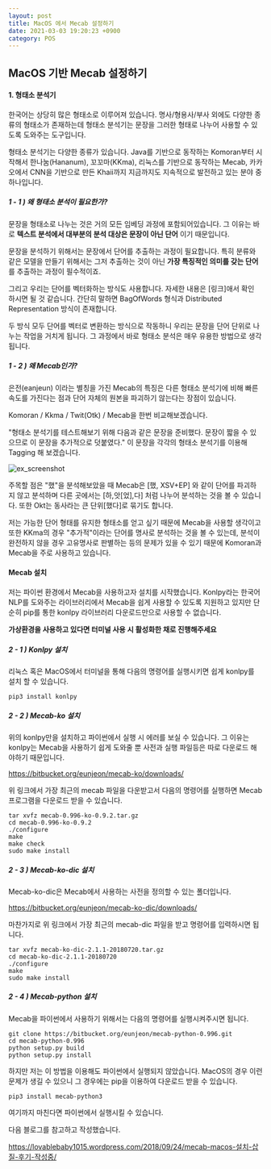 ```yaml
---
layout: post
title: MacOS 에서 Mecab 설정하기
date: 2021-03-03 19:20:23 +0900
category: POS
---
```



MacOS 기반 Mecab 설정하기
---

#### 1. 형태소 분석기

한국어는 상당히 많은 형태소로 이루어져 있습니다. 명사/형용사/부사 외에도 다양한 종류의 형태소가 존재하는데 형태소 분석기는 문장을 그러한 형태로 나누어 사용할 수 있도록 도와주는 도구입니다.

형태소 분석기는 다양한 종류가 있습니다. Java를 기반으로 동작하는 Komoran부터 시작해서 한나눔(Hananum), 꼬꼬마(KKma), 리눅스를 기반으로 동작하는 Mecab, 카카오에서 CNN을 기반으로 만든 Khaii까지 지금까지도 지속적으로 발전하고 있는 분야 중 하나입니다.

##### 1 - 1 ) 왜 형태소 분석이 필요한가?

문장을 형태소로 나누는 것은 거의 모든 임베딩 과정에 포함되어있습니다. 그 이유는 바로 **텍스트 분석에서 대부분의 분석 대상은 문장이 아닌 단어** 이기 때문입니다.

문장을 분석하기 위해서는 문장에서 단어를 추출하는 과정이 필요합니다. 특히 분류와 같은 모델을 만들기 위해서는 그저 추출하는 것이 아닌 **가장 특징적인 의미를 갖는 단어** 를 추출하는 과정이 필수적이죠.

그리고 우리는 단어를 벡터화하는 방식도 사용합니다. 자세한 내용은 [링크]애서 확인 하시면 될 것 같습니다. 간단히 말하면 BagOfWords 형식과 Distributed Representation 방식이 존재합니다.

두 방식 모두 단어를 벡터로 변환하는 방식으로 작동하니 우리는 문장을 단어 단위로 나누는 작업을 거치게 됩니다. 그 과정에서 바로 형태소 분석은 매우 유용한 방법으로 생각됩니다.

##### 1 - 2 ) 왜 Mecab인가?

은전(eanjeun) 이라는 별칭을 가진 Mecab의 특징은 다른 형태소 분석기에 비해 빠른 속도를 가진다는 점과 단어 자체의 원본을 파괴하기 않는다는 장점이 있습니다.

Komoran / Kkma / Twit(Otk) / Mecab을 한번 비교해보겠습니다.

"형태소 분석기를 테스트해보기 위해 다음과 같은 문장을 준비했다. 문장이 짧을 수 있으므로 이 문장을 추가적으로 덧붙였다." 이 문장을 각각의 형태소 분석기를 이용해 Tagging 해 보겠습니다.

![ex_screenshot](./post_img/pos_tag.png)

주목할 점은 "했"을 분석해보았을 때 Mecab은 [했, XSV+EP] 와 같이 단어를 파괴하지 않고 분석하며 다른 곳에서는 [하,앗[었],다] 처럼 나누어 분석하는 것을 볼 수 있습니다. 또한 Okt는 동사라는 큰 단위[했다]로 묶기도 합니다.

저는 가능한 단어 형태를 유지한 형태소를 얻고 싶기 때문에 Mecab을 사용할 생각이고 또한 KKma의 경우 "추가적"이라는 단어를 명사로 분석하는 것을 볼 수 있는데, 분석이 완전하지 않을 경우 고유명사로 판별하는 등의 문제가 있을 수 있기 때문에 Komoran과 Mecab을 주로 사용하고 있습니다.

#### Mecab 설치

저는 파이썬 환경에서 Mecab을 사용하고자 설치를 시작했습니다. Konlpy라는 한국어 NLP를 도와주는 라이브러리에서 Mecab을 쉽게 사용할 수 있도록 지원하고 있지만 단순히 pip를 통한 konlpy 라이브러리 다운로드만으로 사용할 수 없습니다.

**가상환경을 사용하고 있다면 터미널 사용 시 활성화한 채로 진행해주세요**

##### 2 - 1 ) Konlpy 설치

리눅스 혹은 MacOS에서 터미널을 통해 다음의 명령어를 실행시키면 쉽게 konlpy를 설치 할 수 있습니다.

```
pip3 install konlpy
```

##### 2 - 2 ) Mecab-ko 설치

위의 konlpy만을 설치하고 파이썬에서 실행 시 에러를 보실 수 있습니다. 그 이유는 konlpy는 Mecab을 사용하기 쉽게 도와줄 뿐 사전과 실행 파일등은 따로 다운로드 해야하기 때문입니다.

https://bitbucket.org/eunjeon/mecab-ko/downloads/

위 링크에서 가장 최근의 mecab 파일을 다운받고서 다음의 명령어를 실행하면 Mecab 프로그램을 다운로드 받을 수 있습니다.

```
tar xvfz mecab-0.996-ko-0.9.2.tar.gz
cd mecab-0.996-ko-0.9.2
./configure
make
make check
sudo make install
```

##### 2 - 3 ) Mecab-ko-dic 설치

Mecab-ko-dic은 Mecab에서 사용하는 사전을 정의할 수 있는 폴더입니다.

https://bitbucket.org/eunjeon/mecab-ko-dic/downloads/

마찬가지로 위 링크에서 가장 최근의 mecab-dic 파일을 받고 명령어를 입력하시면 됩니다.

```
tar xvfz mecab-ko-dic-2.1.1-20180720.tar.gz
cd mecab-ko-dic-2.1.1-20180720
./configure
make
sudo make install
```

##### 2 - 4 ) Mecab-python 설치

Mecab을 파이썬에서 사용하기 위해서는 다음의 명령어를 실행시켜주시면 됩니다.

```
git clone https://bitbucket.org/eunjeon/mecab-python-0.996.git
cd mecab-python-0.996
python setup.py build
python setup.py install
```

하지만 저는 이 방법을 이용해도 파이썬에서 실행되지 않았습니다. MacOS의 경우 이런 문제가 생길 수 있으니 그 경우에는 pip을 이용하여 다운로드 받을 수 있습니다.

```
pip3 install mecab-python3
```

여기까지 마친다면 파이썬에서 실행시킬 수 있습니다.

다음 블로그를 참고하고 작성했습니다.

https://lovablebaby1015.wordpress.com/2018/09/24/mecab-macos-설치-삽질-후기-작성중/
